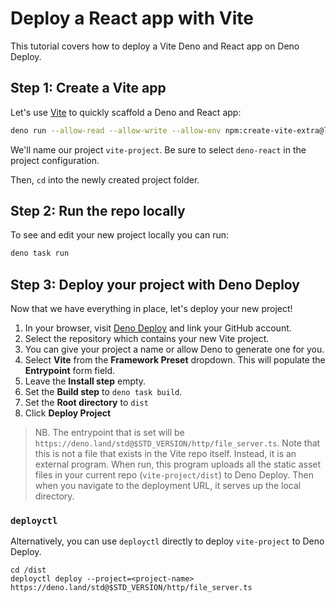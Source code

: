 # Deploy a React app with Vite

This tutorial covers how to deploy a Vite Deno and React app on Deno Deploy.

## Step 1: Create a Vite app

Let's use [Vite](https://vitejs.dev/) to quickly scaffold a Deno and React app:

```sh
deno run --allow-read --allow-write --allow-env npm:create-vite-extra@latest
```

We'll name our project `vite-project`. Be sure to select `deno-react` in the
project configuration.

Then, `cd` into the newly created project folder.

## Step 2: Run the repo locally

To see and edit your new project locally you can run:

```sh
deno task run
```

## Step 3: Deploy your project with Deno Deploy

Now that we have everything in place, let's deploy your new project!

1. In your browser, visit [Deno Deploy](https://dash.deno.com/new_project) and
   link your GitHub account.
2. Select the repository which contains your new Vite project.
3. You can give your project a name or allow Deno to generate one for you.
4. Select **Vite** from the **Framework Preset** dropdown. This will populate
   the **Entrypoint** form field.
5. Leave the **Install step** empty.
6. Set the **Build step** to `deno task build`.
7. Set the **Root directory** to `dist`
8. Click **Deploy Project**

> NB. The entrypoint that is set will be
> `https://deno.land/std@$STD_VERSION/http/file_server.ts`. Note that this is
> not a file that exists in the Vite repo itself. Instead, it is an external
> program. When run, this program uploads all the static asset files in your
> current repo (`vite-project/dist`) to Deno Deploy. Then when you navigate to
> the deployment URL, it serves up the local directory.

### `deployctl`

Alternatively, you can use `deployctl` directly to deploy `vite-project` to Deno
Deploy.

```console
cd /dist
deployctl deploy --project=<project-name> https://deno.land/std@$STD_VERSION/http/file_server.ts
```
